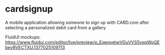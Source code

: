 cardsignup
==========

A mobile application allowing someone to sign up with CARD.com after selecting a personalized debit card from a gallery


FluidUI mockups:
https://www.fluidui.com/editor/live/preview/p_EqeqvetwVGuVVS5vqqWoQEbevRVECTXU.1377025109713
